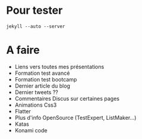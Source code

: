 Pour tester
===========

    jekyll --auto --server

A faire
=======

 + Liens vers toutes mes présentations
 + Formation test avancé
 + Formation test bootcamp
 + Dernier article du blog
 + Dernier tweets ??
 + Commentaires Discus sur certaines pages
 + Animations Css3
 + Flatter
 + Plus d'info OpenSource (TestExpert, ListMaker...)
 + Katas
 + Konami code
 